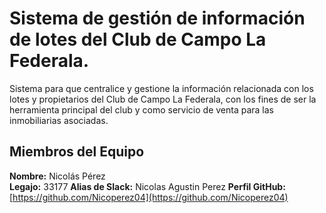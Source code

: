 # Sistema de gestión de información de lotes del Club de Campo La Federala.
Sistema para que centralice y gestione la información  relacionada con los lotes y propietarios del Club de Campo La Federala, con los  fines  de  ser  la  herramienta principal  del  club  y  como  servicio  de  venta  para  las  inmobiliarias asociadas.

## Miembros del Equipo


**Nombre:** Nicolás Pérez  
**Legajo:** 33177 
**Alias de Slack:** Nicolas Agustin Perez
**Perfil GitHub:** [https://github.com/Nicoperez04](https://github.com/Nicoperez04)
